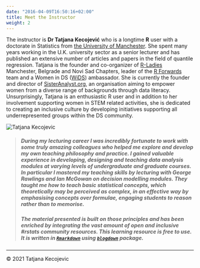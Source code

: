 ```yaml
---
date: "2016-04-09T16:50:16+02:00"
title: Meet the Instructor
weight: 2
---
```


The instructor is **Dr Tatjana Kecojević** who is a longtime **R** user with a doctorate in Statistics from [the University of Manchester](https://www.manchester.ac.uk/). She spent many years working in the U.K. university sector as a senior lecturer and has published an extensive number of articles and papers in the field of quantile regression. Tatjana is the founder and co-organizer of [R-Ladies](https://rladies.org) Manchester, Belgrade and Novi Sad Chapters, leader of the [R Forwards](https://forwards.github.io) team and a Women in DS ([WiDS](https://www.widsconference.org)) ambassador. She is currently the founder and director of [SisterAnalyst.org](https://sisteranalyst.org), an organisation aiming to empower women from a diverse range of backgrounds through data literacy. Unsurprisingly, Tatjana is an enthusiastic R user and in addition to her involvement supporting women in STEM related activities, she is dedicated to creating an inclusive culture by developing initiatives supporting all underrepresented groups within the DS community.   

![Tatjana Kecojevic](/images/TK.jpg?width=40pc)

>##### During my lecturing career I was incredibly fortunate to work with some truly amazing colleagues who helped me explore and develop my own teaching philosophy and practice. I gained valuable experience in developing, designing and teaching data analysis modules at varying levels of undergraduate and graduate courses. In particular I mastered my teaching skills by lecturing with George Rawlings and Ian McGowan on decision modelling modules. They taught me how to teach basic statistical concepts, which theoretically may be perceived as complex, in an effective way by emphasising concepts over formulae, engaging students to reason rather than to memorise. 
>
>##### The material presented is built on those principles and has been enriched by integrating the vast amount of open and inclusive #rstats community resources. This learning resource is free to use. It is written in [`Rmarkdown`](https://cran.r-project.org/web/packages/rmarkdown/index.html) using [`blogdown`](https://cran.r-project.org/web/packages/blogdown/index.html) package. 


-----------------------------
© 2021 Tatjana Kecojevic